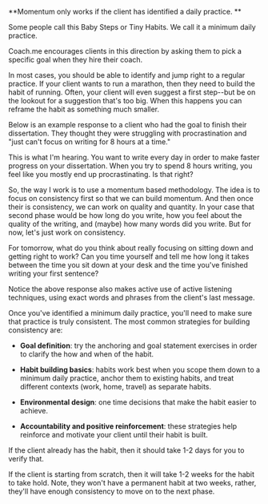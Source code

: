 **Momentum only works if the client has identified a daily practice. **

Some people call this Baby Steps or Tiny Habits. We call it a minimum daily practice.

Coach.me encourages clients in this direction by asking them to pick a specific goal when they hire their coach.

In most cases, you should be able to identify and jump right to a regular practice. If your client wants to run a marathon, then they need to build the habit of running. Often, your client will even suggest a first step--but be on the lookout for a suggestion that's too big. When this happens you can reframe the habit as something much smaller. 

Below is an example response to a client who had the goal to finish their dissertation. They thought they were struggling with procrastination and "just can't focus on writing for 8 hours at a time."  

This is what I'm hearing. You want to write every day in order to make faster progress on your dissertation. When you try to spend 8 hours writing, you feel like you mostly end up procrastinating. Is that right?

So, the way I work is to use a momentum based methodology. The idea is to focus on consistency first so that we can build momentum. And then once their is consistency, we can work on quality and quantity. In your case that second phase would be how long do you write, how you feel about the quality of the writing, and (maybe) how many words did you write. But for now, let's just work on consistency.

For tomorrow, what do you think about really focusing on sitting down and getting right to work? Can you time yourself and tell me how long it takes between the time you sit down at your desk and the time you've finished writing your first sentence?

Notice the above response also makes active use of active listening techniques, using exact words and phrases from the client's last message.

Once you've identified a minimum daily practice, you'll need to make sure that practice is truly consistent. The most common strategies for building consistency are:

* **Goal definition**: try the anchoring and goal statement exercises in order to clarify the how and when of the habit.

* **Habit building basics**: habits work best when you scope them down to a minimum daily practice, anchor them to existing habits, and treat different contexts (work, home, travel) as separate habits. 

* **Environmental design**: one time decisions that make the habit easier to achieve.

* **Accountability and positive reinforcement**: these strategies help reinforce and motivate your client until their habit is built.

If the client already has the habit, then it should take 1-2 days for you to verify that. 

If the client is starting from scratch, then it will take 1-2 weeks for the habit to take hold. Note, they won't have a permanent habit at two weeks, rather, they'll have enough consistency to move on to the next phase.